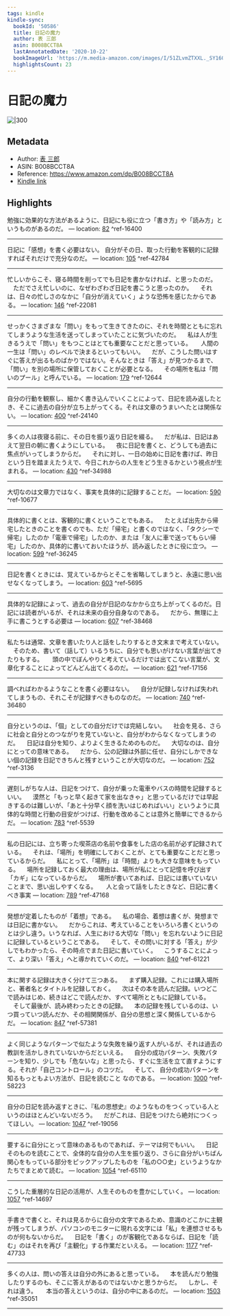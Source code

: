 ```yaml
---
tags: kindle
kindle-sync:
  bookId: '50586'
  title: 日記の魔力
  author: 表 三郎
  asin: B008BCCT8A
  lastAnnotatedDate: '2020-10-22'
  bookImageUrl: 'https://m.media-amazon.com/images/I/51ZLvmZTXXL._SY160.jpg'
  highlightsCount: 23
---
```


# 日記の魔力
![|300](https://m.media-amazon.com/images/I/51ZLvmZTXXL.jpg)
## Metadata
* Author: [表 三郎](https://www.amazon.comundefined)
* ASIN: B008BCCT8A
* Reference: https://www.amazon.com/dp/B008BCCT8A
* [Kindle link](kindle://book?action=open&asin=B008BCCT8A)

## Highlights
勉強に効果的な方法があるように、日記にも役に立つ「書き方」や「読み方」というものがあるのだ。 — location: [82](kindle://book?action=open&asin=B008BCCT8A&location=82) ^ref-16400

---
日記に「感想」を書く必要はない。 自分がその日、取った行動を客観的に記録すればそれだけで充分なのだ。 — location: [105](kindle://book?action=open&asin=B008BCCT8A&location=105) ^ref-42784

---
忙しいからこそ、寝る時間を削ってでも日記を書かなければ、と思ったのだ。 　ただでさえ忙しいのに、なぜわざわざ日記を書こうと思ったのか。 　それは、日々の忙しさのなかに「自分が消えていく」ような恐怖を感じたからである。 — location: [146](kindle://book?action=open&asin=B008BCCT8A&location=146) ^ref-22081

---
せっかくさまざまな「問い」をもって生きてきたのに、それを時間とともに忘れてしまうような生活を送ってしまっていたことに気づいたのだ。 　私は人が生きるうえで「問い」をもつことはとても重要なことだと思っている。 　 人間の一生は「問い」のレベルで決まるといってもいい。 　だが、こうした問いはすぐに答えが出るものばかりではない。そんなときは「答え」が見つかるまで、「問い」を別の場所に保管しておくことが必要となる。 　その場所を私は「問いのプール」と呼んでいる。 — location: [179](kindle://book?action=open&asin=B008BCCT8A&location=179) ^ref-12644

---
自分の行動を観察し、細かく書き込んでいくことによって、日記を読み返したとき、そこに過去の自分が立ち上がってくる。それは文章のうまいへたとは関係ない。 — location: [400](kindle://book?action=open&asin=B008BCCT8A&location=400) ^ref-24140

---
多くの人は夜寝る前に、その日を振り返り日記を綴る。 　だが私は、日記はあえて翌日の朝に書くようにしている。 　夜に日記を書くと、どうしても過去に焦点がいってしまうからだ。 　それに対し、一日の始めに日記を書けば、昨日という日を踏まえたうえで、今日これからの人生をどう生きるかという視点が生まれる。 — location: [430](kindle://book?action=open&asin=B008BCCT8A&location=430) ^ref-34988

---
大切なのは文章力ではなく、事実を具体的に記録することだ。 — location: [590](kindle://book?action=open&asin=B008BCCT8A&location=590) ^ref-10677

---
具体的に書くとは、客観的に書くということでもある。 　たとえば出先から帰宅したときのことを書くのでも、ただ「帰宅」と書くのではなく、「タクシーで帰宅」したのか「電車で帰宅」したのか、または「友人に車で送ってもらい帰宅」したのか、具体的に書いておいたほうが、読み返したときに役に立つ。 — location: [599](kindle://book?action=open&asin=B008BCCT8A&location=599) ^ref-36245

---
日記を書くときには、覚えているからとそこを省略してしまうと、永遠に思い出せなくなってしまう。 — location: [603](kindle://book?action=open&asin=B008BCCT8A&location=603) ^ref-5695

---
具体的な記録によって、過去の自分が日記のなかから立ち上がってくるのだ。日記には読者がいるが、それは未来の自分自身なのである。 　だから、無理に上手に書こうとする必要は — location: [607](kindle://book?action=open&asin=B008BCCT8A&location=607) ^ref-38468

---
私たちは通常、文章を書いたり人と話をしたりするとき文末まで考えていない。 　そのため、書いて（話して）いるうちに、自分でも思いがけない言葉が出てきたりもする。 　 頭の中でぼんやりと考えているだけでは出てこない言葉が、文章化することによってどんどん出てくるのだ。 — location: [621](kindle://book?action=open&asin=B008BCCT8A&location=621) ^ref-17156

---
調べればわかるようなことを書く必要はない。 　自分が記録しなければ失われてしまうもの、それこそが記録すべきものなのだ。 — location: [740](kindle://book?action=open&asin=B008BCCT8A&location=740) ^ref-36480

---
自分というのは、「個」としての自分だけでは完結しない。 　社会を見る、さらに社会と自分とのつながりを見ていないと、自分がわからなくなってしまうのだ。 　日記は自分を知り、よりよく生きるためのものだ。 　大切なのは、自分にとっての意味である。 　だから、公の記録は外部に任せ、自分にしかできない個の記録を日記できちんと残すということが大切なのだ。 — location: [752](kindle://book?action=open&asin=B008BCCT8A&location=752) ^ref-3136

---
遅刻しがちな人は、日記をつけて、自分が乗った電車やバスの時間を記録するといい。 　漠然と「もっと早く起きて家を出なきゃ」と思っているだけでは早起きするのは難しいが、「あと十分早く顔を洗いはじめればいい」というように具体的な時間と行動の目安がつけば、行動を改めることは意外と簡単にできるからだ。 — location: [783](kindle://book?action=open&asin=B008BCCT8A&location=783) ^ref-5539

---
私の日記には、立ち寄った喫茶店の名前や食事をした店の名前が必ず記録されている。 　それは、「場所」を明確にしておくことが、とても重要なことだと思っているからだ。 　私にとって、「場所」は「時間」よりも大きな意味をもっている。 　場所を記録しておく最大の理由は、場所が私にとって記憶を呼び出す「カギ」になっているからだ。 　場所が書いてあれば、日記には書いていないことまで、思い出しやすくなる。 　 人と会って話をしたときなど、日記に書くべき事実 — location: [789](kindle://book?action=open&asin=B008BCCT8A&location=789) ^ref-47168

---
発想が定着したものが「着想」である。 　私の場合、着想は書くが、発想までは日記に書かない。 　だからこれは、考えていることをいろいろ書くというのとは少し違う。いうなれば、人生における大切な「問い」を忘れないように日記に記録しているということである。 　そして、その問いに対する「答え」が少しでもわかったら、その時点でまた日記に書いていく。 　こうすることによって、より深い「答え」へと導かれていくのだ。 — location: [840](kindle://book?action=open&asin=B008BCCT8A&location=840) ^ref-61221

---
本に関する記録は大きく分けて三つある。 　まず購入記録。これには購入場所と、著者名とタイトルを記録しておく。 　次はその本を読んだ記録。いつどこで読みはじめ、続きはどこで読んだか、すべて場所とともに記録している。 　そして最後が、読み終わったときの記録。 　本の記録を残しているのは、いつ買っていつ読んだか、その相関関係が、自分の思想と深く関係しているからだ。 — location: [847](kindle://book?action=open&asin=B008BCCT8A&location=847) ^ref-57381

---
よく同じようなパターンで似たような失敗を繰り返す人がいるが、それは過去の教訓を活かしきれていないからだといえる。 　自分の成功パターン、失敗パターンを知り、少しでも「危ないな」と思ったら、すぐに生活を立て直すようにする。それが「自己コントロール」のコツだ。 　そして、 自分の成功パターンを知るもっともよい方法が、日記を読むこと なのである。 — location: [1000](kindle://book?action=open&asin=B008BCCT8A&location=1000) ^ref-58223

---
自分の日記を読み返すときに、『私の思想史』のようなものをつくっている人というのはほとんどいないだろう。 　だがこれは、日記をつけたら絶対につくってほしい。 — location: [1047](kindle://book?action=open&asin=B008BCCT8A&location=1047) ^ref-19056

---
要するに自分にとって意味のあるものであれば、テーマは何でもいい。 　日記そのものを読むことで、全体的な自分の人生を振り返り、さらに自分がいちばん関心をもっている部分をピックアップしたものを「私の○○史」というようなかたちでまとめて読む。 — location: [1054](kindle://book?action=open&asin=B008BCCT8A&location=1054) ^ref-65110

---
こうした重層的な日記の活用が、人生そのものを豊かにしていく。 — location: [1057](kindle://book?action=open&asin=B008BCCT8A&location=1057) ^ref-14697

---
手書きで書くと、それは見るからに自分の文字であるため、意識のどこかに主観が残ってしまうが、パソコンのモニターに現れる文字には「私」を連想させるものが何もないからだ。 　日記を「書く」のが客観化であるならば、日記を「読む」のはそれを再び「主観化」する作業だといえる。 — location: [1177](kindle://book?action=open&asin=B008BCCT8A&location=1177) ^ref-47733

---
多くの人は、問いの答えは自分の外にあると思っている。 　本を読んだり勉強したりするのも、そこに答えがあるのではないかと思うからだ。 　しかし、それは違う。 　 本当の答えというのは、自分の中にあるのだ。 — location: [1503](kindle://book?action=open&asin=B008BCCT8A&location=1503) ^ref-35051

---
